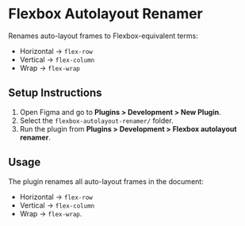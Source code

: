 # Flexbox Autolayout Renamer

Renames auto-layout frames to Flexbox-equivalent terms:
- Horizontal → `flex-row`
- Vertical → `flex-column`
- Wrap → `flex-wrap`

## Setup Instructions

1. Open Figma and go to **Plugins > Development > New Plugin**.
2. Select the `flexbox-autolayout-renamer/` folder.
3. Run the plugin from **Plugins > Development > Flexbox autolayout renamer**.

## Usage

The plugin renames all auto-layout frames in the document:
- Horizontal → `flex-row`
- Vertical → `flex-column`
- Wrap → `flex-wrap`.

